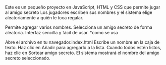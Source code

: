 Este es un pequeño proyecto en JavaScript, HTML y CSS que permite jugar al amigo secreto
Los jugadores escriben sus nombres y el sistema elige aleatoriamente a quién le toca regalar.

Permite agregar varios nombres.
Selecciona un amigo secreto de forma aleatoria.
Interfaz sencilla y fácil de usar.
*como se usa

Abre el archivo en tu navegador.index.html
Escribe un nombre en la caja de texto.
Haz clic en Añadir para agregarlo a la lista.
Cuando todos estén listos, haz clic en Sortear amigo secreto.
El sistema mostrará el nombre del amigo secreto seleccionado.
